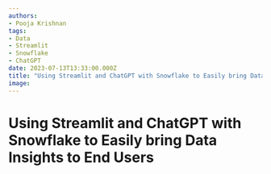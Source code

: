 ```yaml
---
authors:
- Pooja Krishnan
tags:
- Data
- Streamlit
- Snowflake
- ChatGPT
date: 2023-07-13T13:33:00.000Z
title: "Using Streamlit and ChatGPT with Snowflake to Easily bring Data Insights to End Users"
image: 
---
```


# Using Streamlit and ChatGPT with Snowflake to Easily bring Data Insights to End Users

